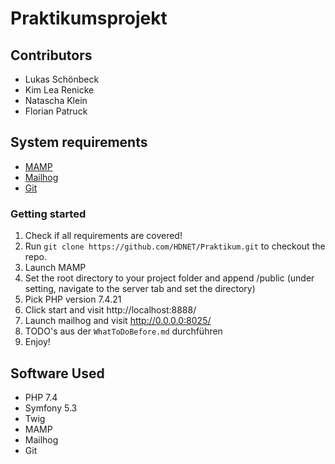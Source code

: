 # Praktikumsprojekt

## Contributors
- Lukas Schönbeck
- Kim Lea Renicke
- Natascha Klein
- Florian Patruck

## System requirements
- [MAMP](https://www.mamp.info/)
- [Mailhog](https://github.com/mailhog/MailHog)
- [Git](https://git-scm.com/)

### Getting started
1. Check if all requirements are covered!
2. Run `git clone https://github.com/HDNET/Praktikum.git` to checkout the repo.
3. Launch MAMP
4. Set the root directory to your project folder and append /public (under setting, navigate to the server tab and set the directory)
5. Pick PHP version 7.4.21
6. Click start and visit http://localhost:8888/
7. Launch mailhog and visit http://0.0.0.0:8025/
8. TODO's aus der `WhatToDoBefore.md` durchführen
9. Enjoy!

## Software Used
- PHP 7.4
- Symfony 5.3
- Twig
- MAMP
- Mailhog
- Git
